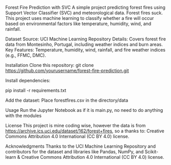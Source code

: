 Forest Fire Prediction with SVC
A simple project predicting forest fires using Support Vector Classifier (SVC) and meteorological data.
Forest fires suck. This project uses machine learning to classify whether a fire will occur based on environmental factors like temperature, humidity, wind, and rainfall.

Dataset
Source: UCI Machine Learning Repository
Details: Covers forest fire data from Montesinho, Portugal, including weather indices and burn areas.
Key Features: Temperature, humidity, wind, rainfall, and fire weather indices (e.g., FFMC, DMC).

Installation
Clone this repository: git clone https://github.com/yourusername/forest-fire-prediction.git


Install dependencies:

pip install -r requirements.txt

Add the dataset: Place forestfires.csv in the directory/data

Usage
Run the Jupyter Notebook as if it is main.py, no need to do anything with the modules


License
This project is mine coding wise, however the data is from https://archive.ics.uci.edu/dataset/162/forest+fires, so a thanks to: Creative Commons Attribution 4.0 International (CC BY 4.0) license.

Acknowledgments
Thanks to the UCI Machine Learning Repository and contributors for the dataset and libraries like Pandas, NumPy, and Scikit-learn & Creative Commons Attribution 4.0 International (CC BY 4.0) license.

